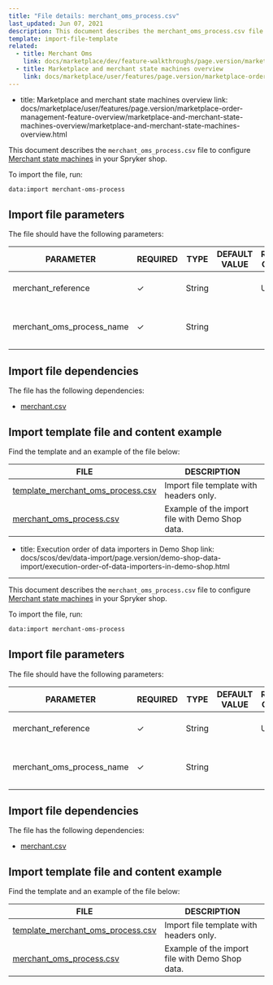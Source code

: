 ```yaml
---
title: "File details: merchant_oms_process.csv"
last_updated: Jun 07, 2021
description: This document describes the merchant_oms_process.csv file to configure Merchant state machines in your Spryker shop.
template: import-file-template
related:
  - title: Merchant Oms
    link: docs/marketplace/dev/feature-walkthroughs/page.version/marketplace-order-management-feature-walkthrough/merchant-oms.html
  - title: Marketplace and merchant state machines overview
    link: docs/marketplace/user/features/page.version/marketplace-order-management-feature-overview/marketplace-and-merchant-state-machines-overview/marketplace-and-merchant-state-machines-overview.html
---
```

  - title: Marketplace and merchant state machines overview
    link: docs/marketplace/user/features/page.version/marketplace-order-management-feature-overview/marketplace-and-merchant-state-machines-overview/marketplace-and-merchant-state-machines-overview.html

This document describes the `merchant_oms_process.csv` file to configure [Merchant state machines](/docs/marketplace/user/features/{{page.version}}/marketplace-order-management-feature-overview/marketplace-and-merchant-state-machines-overview/marketplace-and-merchant-state-machines-overview.html#merchant-state-machine) in your Spryker shop.

To import the file, run:

```bash
data:import merchant-oms-process
```

## Import file parameters

The file should have the following parameters:

| PARAMETER  | REQUIRED | TYPE | DEFAULT VALUE | REQUIREMENTS OR COMMENTS | DESCRIPTION   |
| --------------- | ---------- | ------- | ------------ | -------------- | ----------------------- |
| merchant_reference        | &check;             | String   |                   | Unique                       | Identifier of the merchant in the system. |
| merchant_oms_process_name | &check;             | String   |                   |                              | Name of the merchant state machine.       |

## Import file dependencies

The file has the following dependencies:

- [merchant.csv](/docs/marketplace/dev/data-import/{{site.version}}/file-details-merchant.csv.html)

## Import template file and content example

Find the template and an example of the file below:

| FILE         | DESCRIPTION       |
| ------------------------ | ------------------------ |
| [template_merchant_oms_process.csv](https://spryker.s3.eu-central-1.amazonaws.com/docs/Developer+Guide/Back-End/Data+Manipulation/Data+Ingestion/Data+Import/Data+Import+Categories/Marketplace+setup/template_merchant_oms_process.csv) | Import file template with headers only.         |
| [merchant_oms_process.csv](https://spryker.s3.eu-central-1.amazonaws.com/docs/Developer+Guide/Back-End/Data+Manipulation/Data+Ingestion/Data+Import/Data+Import+Categories/Marketplace+setup/merchant_oms_process.csv) | Example of the import file with Demo Shop data. |
  - title: Execution order of data importers in Demo Shop
    link: docs/scos/dev/data-import/page.version/demo-shop-data-import/execution-order-of-data-importers-in-demo-shop.html
---

This document describes the `merchant_oms_process.csv` file to configure [Merchant state machines](/docs/marketplace/user/features/{{page.version}}/marketplace-order-management-feature-overview/marketplace-and-merchant-state-machines-overview/marketplace-and-merchant-state-machines-overview.html#merchant-state-machine) in your Spryker shop.

To import the file, run:

```bash
data:import merchant-oms-process
```

## Import file parameters

The file should have the following parameters:

| PARAMETER  | REQUIRED | TYPE | DEFAULT VALUE | REQUIREMENTS OR COMMENTS | DESCRIPTION   |
| --------------- | ---------- | ------- | ------------ | -------------- | ----------------------- |
| merchant_reference        | &check;             | String   |                   | Unique                       | Identifier of the merchant in the system. |
| merchant_oms_process_name | &check;             | String   |                   |                              | Name of the merchant state machine.       |

## Import file dependencies

The file has the following dependencies:

- [merchant.csv](/docs/marketplace/dev/data-import/{{site.version}}/file-details-merchant.csv.html)

## Import template file and content example

Find the template and an example of the file below:

| FILE         | DESCRIPTION       |
| ------------------------ | ------------------------ |
| [template_merchant_oms_process.csv](https://spryker.s3.eu-central-1.amazonaws.com/docs/Developer+Guide/Back-End/Data+Manipulation/Data+Ingestion/Data+Import/Data+Import+Categories/Marketplace+setup/template_merchant_oms_process.csv) | Import file template with headers only.         |
| [merchant_oms_process.csv](https://spryker.s3.eu-central-1.amazonaws.com/docs/Developer+Guide/Back-End/Data+Manipulation/Data+Ingestion/Data+Import/Data+Import+Categories/Marketplace+setup/merchant_oms_process.csv) | Example of the import file with Demo Shop data. |
